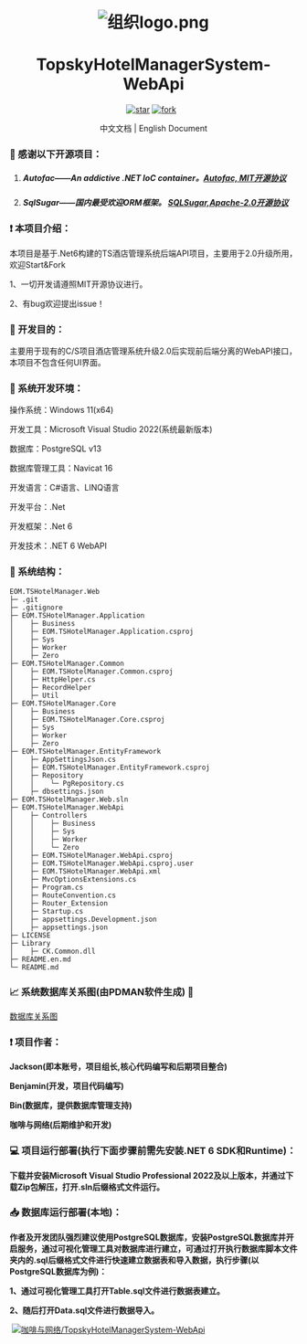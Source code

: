 <h1 align="center"><img src="https://foruda.gitee.com/avatar/1677165732744604624/7158691_java-and-net_1677165732.png!avatar100" alt="组织logo.png" /></h1>
<h1 align="center">TopskyHotelManagerSystem-WebApi</h1>
<p align="center">
	<a href='https://github.com/easy-open-meta/TopskyHotelManagerSystem-WebApi/stargazers'><img src='https://img.shields.io/github/stars/easy-open-meta/TopskyHotelManagerSystem-WebApi?style=social
' alt='star'></img></a>
        <a href='https://github.com/easy-open-meta/TopskyHotelManagerSystem-WebApi/forks'><img src='https://img.shields.io/github/forks/easy-open-meta/TopskyHotelManagerSystem-WebApi
' alt='fork'></img></a>
        <a href='https://img.shields.io/badge/license-MIT-000000.svg'><img src="https://img.shields.io/badge/license-MIT-000000.svg" alt=""></img></a>
        <a href='https://img.shields.io/badge/language-C#-red.svg'><img src="https://img.shields.io/badge/language-CSharp-red.svg" alt=""></img></a>
</p>
<div align="center">
	<p>中文文档 | <a src="README.en.md">English Document</a></p>
</div>


###  :pray: 感谢以下开源项目：

1. ##### Autofac——An addictive .NET IoC container。[Autofac, MIT开源协议](https://github.com/autofac/Autofac)     

2. ##### SqlSugar——国内最受欢迎ORM框架。 [SQLSugar,Apache-2.0开源协议](https://github.com/DotNetNext/SqlSugar)


### :exclamation: 本项目介绍：

本项目是基于.Net6构建的TS酒店管理系统后端API项目，主要用于2.0升级所用，欢迎Start&Fork

1、一切开发请遵照MIT开源协议进行。

2、有bug欢迎提出issue！

###  :thought_balloon: 开发目的：

主要用于现有的C/S项目酒店管理系统升级2.0后实现前后端分离的WebAPI接口，本项目不包含任何UI界面。

###  :mag_right: 系统开发环境：

操作系统：Windows 11(x64)

开发工具：Microsoft Visual Studio 2022(系统最新版本)

数据库：PostgreSQL v13

数据库管理工具：Navicat 16

开发语言：C#语言、LINQ语言

开发平台：.Net

开发框架：.Net 6

开发技术：.NET 6 WebAPI

### :open_file_folder: 系统结构：

```
EOM.TSHotelManager.Web
├─ .git
├─ .gitignore
├─ EOM.TSHotelManager.Application
│    ├─ Business
│    ├─ EOM.TSHotelManager.Application.csproj
│    ├─ Sys
│    ├─ Worker
│    ├─ Zero
├─ EOM.TSHotelManager.Common
│    ├─ EOM.TSHotelManager.Common.csproj
│    ├─ HttpHelper.cs
│    ├─ RecordHelper
│    ├─ Util
├─ EOM.TSHotelManager.Core
│    ├─ Business
│    ├─ EOM.TSHotelManager.Core.csproj
│    ├─ Sys
│    ├─ Worker
│    ├─ Zero
├─ EOM.TSHotelManager.EntityFramework
│    ├─ AppSettingsJson.cs
│    ├─ EOM.TSHotelManager.EntityFramework.csproj
│    ├─ Repository
│    │    └─ PgRepository.cs
│    ├─ dbsettings.json
├─ EOM.TSHotelManager.Web.sln
├─ EOM.TSHotelManager.WebApi
│    ├─ Controllers
│    │    ├─ Business
│    │    ├─ Sys
│    │    ├─ Worker
│    │    └─ Zero
│    ├─ EOM.TSHotelManager.WebApi.csproj
│    ├─ EOM.TSHotelManager.WebApi.csproj.user
│    ├─ EOM.TSHotelManager.WebApi.xml
│    ├─ MvcOptionsExtensions.cs
│    ├─ Program.cs
│    ├─ RouteConvention.cs
│    ├─ Router_Extension
│    ├─ Startup.cs
│    ├─ appsettings.Development.json
│    ├─ appsettings.json
├─ LICENSE
├─ Library
│    ├─ CK.Common.dll
├─ README.en.md
└─ README.md
```

###  :chart_with_upwards_trend: 系统数据库关系图(由PDMAN软件生成) :loudspeaker: 

[数据库关系图](https://oscode.top/project/tshotel/db_design.html)

###  :exclamation: 项目作者：

**Jackson(即本账号，项目组长,核心代码编写和后期项目整合)**

**Benjamin(开发，项目代码编写)**

**Bin(数据库，提供数据库管理支持)**

**咖啡与网络(后期维护和开发)**

###  :computer: 项目运行部署(执行下面步骤前需先安装.NET 6 SDK和Runtime)：

**下载并安装Microsoft Visual Studio Professional 2022及以上版本，并通过下载Zip包解压，打开.sln后缀格式文件运行。**

###  :inbox_tray: 数据库运行部署(本地)：

**作者及开发团队强烈建议使用PostgreSQL数据库，安装PostgreSQL数据库并开启服务，通过可视化管理工具对数据库进行建立，可通过打开执行数据库脚本文件夹内的.sql后缀格式文件进行快速建立数据表和导入数据，执行步骤(以PostgreSQL数据库为例)：**

**1、通过可视化管理工具打开Table.sql文件进行数据表建立。**

**2、随后打开Data.sql文件进行数据导入。**

​       [![咖啡与网络/TopskyHotelManagerSystem-WebApi](https://gitee.com/java-and-net/topsky-hotel-manager-system-web-api/widgets/widget_card.svg?colors=4183c4,ffffff,ffffff,e3e9ed,666666,9b9b9b)](https://gitee.com/java-and-net/topsky-hotel-manager-system-web-api)
